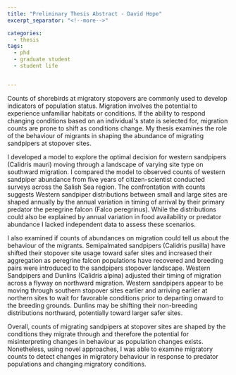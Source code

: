 ```yaml
---
title: "Preliminary Thesis Abstract - David Hope"
excerpt_separator: "<!--more-->"

categories:
  - thesis
tags:
  - phd
  - graduate student
  - student life


---
```


Counts of shorebirds at migratory stopovers are commonly used to develop indicators of population status. Migration involves the potential to experience unfamiliar habitats or conditions. If the ability to respond changing conditions based on an individual's state is selected for, migration counts are prone to shift as conditions change. My thesis examines the role of the behaviour of migrants in shaping the abundance of migrating sandpipers at stopover sites. 

I developed a model to explore the optimal decision for western sandpipers (Calidris mauri) moving through a landscape of varying site type on southward migration. I compared the model to observed counts of western sandpiper abundance from five years of citizen-scientist conducted surveys across the Salish Sea region. The confrontation with counts suggests Western sandpiper distributions between small and large sites are shaped annually by the annual variation in  timing of arrival by their primary predator the peregrine falcon (Falco peregrinus). While the distributions could also be explained by annual variation in food availability or predator abundance I lacked independent data to assess these scenarios. 

I also examined if counts of abundances on migration could tell us about the behaviour of the migrants. Semipalmated sandpipers (Calidris pusilla) have shifted their stopover site usage toward safer sites and increased their aggregation as peregrine falcon populations have recovered and breeding pairs were introduced to the sandpipers stopover landscape. Western Sandpipers and Dunlins (Calidris alpina) adjusted their timing of migration across a flyway on northward migration. Western sandpipers appear to be moving through southern stopover sites earlier and arriving earlier at northern sites to wait for favorable conditions prior to departing onward to the breeding grounds. Dunlins may be shifting their non-breeding distributions northward, potentially toward larger safer sites. 

Overall, counts of migrating sandpipers at stopover sites are shaped by the conditions they migrate through and therefore the potential for misinterpreting changes in behaviour as population changes exists. Nonetheless, using novel approaches, I was able to examine migratory counts to detect changes in migratory behaviour in response to predator populations and changing migratory conditions. 
